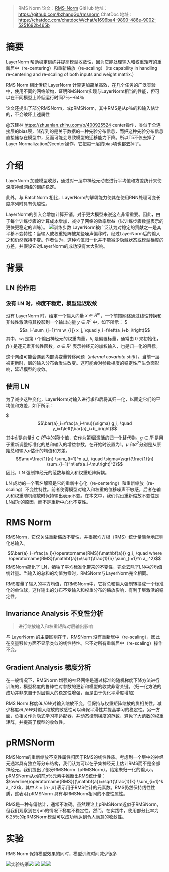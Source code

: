 > RMS Norm 论文：[RMS-Norm](./assents/RMS-Norm.pdf)
> GitHub 地址： https://github.com/bzhangGo/rmsnorm
> ChatDoc 地址： https://chatdoc.com/chatdoc/#/chat/e1696ba4-9890-486e-9002-5251692b465b

# 摘要

LayerNorm 帮助稳定训练并提高模型收敛性，因为它能处理输入和权重矩阵的重新居中（re-centering）和重新缩放（re-scaling）（its capability in handling re-centering and re-scaling of both inputs and weight matrix.）

RMS Norm 相比传统 LayerNorm 计算更加简单高效，在几个任务的广泛实验中，使用不同的网络架构，证明RMSNorm实现与LayerNorm相当的性能，但可以在不同模型上降低运行时间7％〜64％

论文还提出了部分RMSNorm，或pRMSNorm，其中RMS是从$p$％的和输入估计的，不会破坏上述属性

@苏建林 https://zhuanlan.zhihu.com/p/400925524
center操作，类似于全连接层的bias项，储存到的是关于数据的一种先验分布信息，而把这种先验分布信息直接储存在模型中，反而可能会导致模型的迁移能力下降。所以T5不仅去掉了Layer Normalization的center操作，它把每一层的bias项也都去掉了。

# 介绍

LayerNorm 加速模型收敛，通过对一层中神经元动态进行平均值和方差统计来使深度神经网络的训练稳定。

此外，与 BatchNorm 相比，LayerNorm的解耦能力使其在使用RNN处理可变长度序列时具有优越性。

LayerNorm的引入会增加计算开销。对于更大模型来说这点非常重要。因此，由于每个训练步骤的计算成本增加，减少了网络的效率增益（以训练步骤数量表示的更快更稳定的训练）。
![训练步数](assents/Pasted%20image%2020230515234444.png)
LayerNorm被广泛认为对稳定的贡献之一是其平移不变特性：当输入或权重矩阵被某些噪声偏移时，经过LayerNorm后的输入之和仍然保持不变。作者认为，这种均值归一化并不能减少隐藏状态或模型梯度的方差，并假设它对LayerNorm的成功没有太大影响。

# 背景

## LN 的作用

### 没有 LN 时，梯度不稳定，模型延迟收敛

没有 LayerNorm 时，给定一个输入向量 $x∈R^m$，一个前馈网络通过线性转换和非线性激活将其投影到一个输出向量 $y∈R^n$ 中，如下所示：
$$$a_i=\sum_{j=1}^m w_{i j} x_j, \quad y_i=f\left(a_i+b_i\right)$$
其中，$w_i$ 是第 $i$ 个输出神经元的权重向量，$b_i$ 是偏置标量，通常由 0 来初始化，$f(·)$ 是逐元素非线性函数。$a ∈ R^y$ 表示神经元的加权输入，也是归一化的目标。

这个网络可能会遇到内部协变量转移问题（*internal covariate shift*）。当前一层被更新时，层的输入分布会发生改变。这可能会对参数梯度的稳定性产生负面影响，延迟模型的收敛。

## 使用 LN

为了减少这种变化，LayerNorm对输入进行求和后将其归一化，以固定它们的平均值和方差，如下所示：

$$$\bar{a}_i=\frac{a_i-\mu}{\sigma} g_i, \quad y_i=f\left(\bar{a}_i+b_i\right)$$
其中$\bar ai$是向量$\bar a∈R^n$中的第i个值，它作为第$i$层激活的归一化替代物。$g∈R^n$是用于重新调整标准化的总和输入的增益参数，在开始时设置为1。$µ$ 和$σ^2$分别是从原始总和输入$a$估计的均值和方差。
$$\mu=\frac{1}{n} \sum_{i=1}^n a_i, \quad \sigma=\sqrt{\frac{1}{n} \sum_{i=1}^n\left(a_i-\mu\right)^2}$$
因此，LN 强制神经元的范数与输入和权重矩阵解耦。

LN 成功的一个著名解释是它的重新中心化（re-centering）和重新缩放（re-scaling）不变性特性。前者使得模型对输入和权重的位移噪声不敏感，后者在输入和权重随机缩放时保持输出表示不变。在本文中，我们假设重新缩放不变性是LN成功的原因，而不是重新中心化不变性。

# RMS Norm

RMSNorm，它仅关注重新缩放不变性，并根据均方根（RMS）统计量简单地正则化总输入。

$$\bar{a}_i=\frac{a_i}{\operatorname{RMS}(\mathbf{a})} g_i, \quad where \operatorname{RMS}(\mathbf{a})=\sqrt{\frac{1}{n} \sum_{i=1}^n a_i^2}$$
RMSNorm简化了 LN，牺牲了平均标准化带来的不变性，完全去除了LN中的均值统计量。当输入的总和的均值为零时，RMSNorm与LayerNorm完全相同。

RMS度量了输入的平方均值，在RMSNorm中，它将总和输入强制转换成一个标准化的单位球，这样输出的分布不受输入和权重分布的缩放影响，有利于层激活的稳定性。

## Invariance Analysis 不变性分析

>进行缩放输入和权重矩阵对层输出影响

与 LayerNorm 的主要区别在于，RMSNorm 没有重新居中（re-scaling），因此在变量移位方面不显示类似的线性特性。它不对所有重新居中（re-scaling）操作不变。

## Gradient Analysis 梯度分析

在一般情况下，RMSNorm 增强的神经网络是通过标准的随机梯度下降方法进行训练的，模型梯度的鲁棒性对参数的更新和模型的收敛非常关键。（归一化方法的成功并非来自于对层输入的稳定性增强，而是由于优化平滑度增加）

RMS Norm 梯度$∂L /∂W$对输入缩放不变，但保持与权重矩阵缩放的负相关性。减少梯度$∂L /∂W$对输入缩放的敏感性可以确保平滑性并提高学习的稳定性。另一方面，负相关作为隐式学习率适配器，并动态控制梯度的范数，避免了大范数的权重矩阵，并提高了模型的收敛性。

# pRMSNorm

RMSNorm的重新缩放不变性属性归因于RMS的线性性质。考虑到一个层中的神经元通常具有独立等分布结构，我们认为可以在子集神经元上估计RMS而不是全部神经元。我们提出了部分RMSNorm（pRMSNorm）。给定未归一化的输入a，pRMSNorm从$a$的前$p$％元素中推断出RMS统计量：$\overline{\operatorname{RMS}}(\mathbf{a})=\sqrt{\frac{1}{k} \sum_{i=1}^k a_i^2}$，其中 $k=\lceil n \cdot p\rceil$ 表示用于RMS估计的元素数。RMS仍然保持线性性质，这表明 pRMSNorm 具有与RMSNorm相同的不变性属性。

RMS是一种有偏估计，通常不准确。虽然理论上pRMSNorm近似于RMSNorm，但我们观察到在小m的情况下梯度不稳定性。然而，在实践中，使用部分比率为6.25％的pRMSNorm模型可以成功地达到令人满意的收敛性。

# 实验

RMS Norm 保持模型效果的同时，模型训练时间减少很多

![实验结果](assents/Pasted%20image%2020230516005721.png)![](assents/Pasted%20image%2020230516005930.png)
![](assents/Pasted%20image%2020230516010146.png)
![](assents/Pasted%20image%2020230516010215.png)![](assents/Pasted%20image%2020230516010234.png)